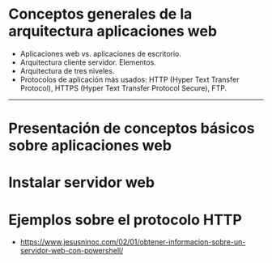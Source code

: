 # Conceptos generales de la arquitectura aplicaciones web
- Aplicaciones web vs. aplicaciones de escritorio.
- Arquitectura cliente servidor. Elementos.
- Arquitectura de tres niveles.
- Protocolos de aplicación más usados: HTTP (Hyper Text Transfer Protocol), HTTPS (Hyper Text Transfer Protocol Secure), FTP. 

----------------

# Presentación de conceptos básicos sobre aplicaciones web

# Instalar servidor web

# Ejemplos sobre el protocolo HTTP 
* https://www.jesusninoc.com/02/01/obtener-informacion-sobre-un-servidor-web-con-powershell/

